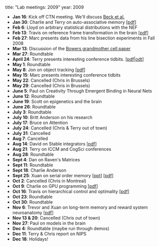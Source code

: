 title: "Lab meetings: 2009"
year: 2009

- **Jan 16**: Kick off CTN meeting. We'll discuss [Beck et al.](http://www.cell.com/neuron/abstract/S0896-6273(08)00803-9)
- **Jan 30**: Charlie and Terry on auto-associative memory [[pdf](/files/ffaa_presen.pdf)]
- **Feb 6**: Lloyd on arbitrary statistical distributions with the NEF
- **Feb 13**: Travis on reference frame transformation in the brain [[pdf](/files/VTM.pdf)]
- **Feb 27**: Marc presents data from his line bisection experiments in Fall 2008
- **Mar 13**: Discussion of the [Bowers grandmother cell paper](http://psycnet.apa.org/index.cfm?fa=search.displayRecord&uid=2009-00258-008)
- **Mar 27**: Roundtable
- **April 24**: Terry presents interesting conference tidbits. [[pdf](/files/2009-IsraelAndBehaviouralEconomics.pdf)|[odt](/files/2009-IsraelAndBehaviouralEconomics.odt)]
- **May 1**: Roundtable
- **May 8**: Jon on object tracking [[pdf](/files/Tracking%20Presentation.pdf)]
- **May 15**: Marc presents interesting conference tidbits
- **May 22**: Cancelled (Chris in Brussels)
- **May 29**: Cancelled (Chris in Brussels)
- **June 5**: Paul on Creativity Through Emergent Binding in Neural Nets
- **June 12**: Roundtable
- **June 19**: Scott on epigenetics and the brain
- **June 26**: Roundtable
- **July 3**: Roundtable
- **July 10**: Britt Anderson on his research
- **July 17**: Bruce on Attention
- **July 24**: Cancelled (Chris & Terry out of town)
- **July 31**: Cancelled
- **Aug 7**: Cancelled
- **Aug 14**: David on Stable integrators [[pdf](http://dayv.ca/NeuralIntegratorsPresentation.pdf)]
- **Aug 21**: Terry on ICCM and CogSci conferences
- **Aug 28**: Roundtable
- **Sept 4**: Dan on Raven's Matrices
- **Sept 11**: Roundtable
- **Sept 18**: Charlie Anderson
- **Sept 25**: Xuan on serial order memory [[ppt](http://compneuro.uwaterloo.ca/cnrglab/f/CADAM_Serial_Recall.ppt)] [[pdf](http://compneuro.uwaterloo.ca/cnrglab/f/CADAM_Serial_Recall.pdf)]
- **Oct 2**: Cancelled (Chris in Montreal)
- **Oct 9**: Charlie on GPU programming [[pdf](/files/gpu_oct09.pdf)]
- **Oct 16**: Travis on hierarchical control and optimality [[pdf](/files/control.pdf)]
- **Oct 23**: Roundtable
- **Oct 30**: Roundtable
- **Nov 6**: Trevor and Xuan on long-term memory and reward system neuroanatomy [[pdf](http://compneuro.uwaterloo.ca/cnrglab/f/reward-ltm-labpres-final.pdf)]
- **Nov 13 & 20**: Cancelled (Chris out of town)
- **Nov 27**: Paul on models in the brain
- **Dec 4**: Roundtable (maybe run through demos)
- **Dec 11**: Terry & Chris report on NIPS
- **Dec 18**: Holidays!
